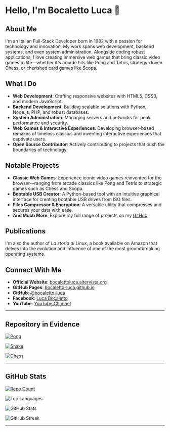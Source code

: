 # Hello, I'm Bocaletto Luca 👋

## About Me

I'm an Italian Full-Stack Developer born in 1982 with a passion for technology and innovation. My work spans web development, backend systems, and even system administration. Alongside coding robust applications, I love creating immersive web games that bring classic video games to life—whether it's arcade hits like Pong and Tetris, strategy-driven Chess, or cherished card games like Scopa.

## What I Do

- **Web Development**: Crafting responsive websites with HTML5, CSS3, and modern JavaScript.
- **Backend Development**: Building scalable solutions with Python, Node.js, PHP, and robust databases.
- **System Administration**: Managing servers and networks for peak performance and security.
- **Web Games & Interactive Experiences**: Developing browser-based remakes of timeless classics and inventing interactive experiences that captivate users.
- **Open Source Contributor**: Actively contributing to projects that push the boundaries of technology.

## Notable Projects

- **Classic Web Games**: Experience iconic video games reinvented for the browser—ranging from arcade classics like Pong and Tetris to strategic games such as Chess and Scopa.
- **Bootable USB Creator**: A Python-based tool with an intuitive graphical interface for creating bootable USB drives from ISO files.
- **Files Compressor & Encryption**: A versatile utility that compresses and secures your data with ease.
- **And Much More**: Explore my full range of projects on my [GitHub](https://github.com/bocaletto-luca/).

## Publications

I'm also the author of *La storia di Linux*, a book available on Amazon that delves into the evolution and influence of one of the most groundbreaking operating systems.

## Connect With Me

- **Official Website**: [bocalettoluca.altervista.org](https://bocalettoluca.altervista.org)
- **GitHub Pages**: [bocaletto-luca.github.io](https://bocaletto-luca.github.io)
- **GitHub**: [@bocaletto-luca](https://github.com/bocaletto-luca/)
- **Facebook**: [Luca Bocaletto](https://www.facebook.com/people/Luca-Bocaletto/pfbid0hJenerqZQQ6zJAkY6cc2511AeSiGHvP7Jxr3bBrA7Kque99TprKQn99b2t3eZ41Ll)
- **YouTube**: [YouTube Channel](https://www.youtube.com/@elektronoide)

---

## Repository in Evidence

[![Pong](https://github-readme-stats.vercel.app/api/pin/?username=bocaletto-luca&repo=Pong&theme=radical)](https://github.com/bocaletto-luca/Pong)

[![Snake](https://github-readme-stats.vercel.app/api/pin/?username=bocaletto-luca&repo=Snake&theme=radical)](https://github.com/bocaletto-luca/Snake)

[![Chess](https://github-readme-stats.vercel.app/api/pin/?username=bocaletto-luca&repo=Chess&theme=radical)](https://github.com/bocaletto-luca/Chess)

---

## GitHub Stats
[![Repo Count](https://img.shields.io/badge/dynamic/json?color=blue&label=Repositories&query=public_repos&url=https%3A%2F%2Fapi.github.com%2Fusers%2Fbocaletto-luca)](https://github.com/bocaletto-luca?tab=repositories)

![Top Languages](https://github-readme-stats.vercel.app/api/top-langs/?username=bocaletto-luca&layout=compact&theme=radical)

![GitHub Stats](https://github-readme-stats.vercel.app/api?username=bocaletto-luca&show_icons=true&theme=radical)

![GitHub Streak](https://github-readme-streak-stats.herokuapp.com/?user=bocaletto-luca&theme=radical)

---

